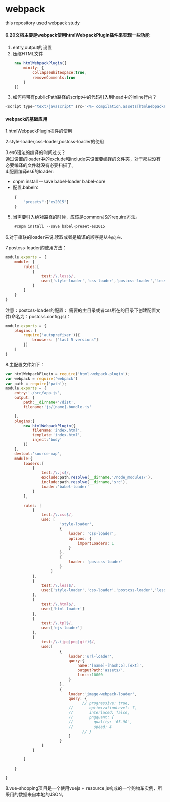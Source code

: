 # webpack
this repository used webpack study
#### 6.20文档主要是webpack使用htmlWebpackPlugin插件来实现一些功能
1. entry,output的设置
2. 压缩HTML文件
``` javascript
	new htmlWebpackPlugin({
		minify: {
			collapseWhitespace:true,
			removeComments:true
		}
	})
```
3. 如何将带有publicPath路径的script中的代码引入到head中的inline行内？

```javascript
<script type="text/javascript" src='<%= compilation.assets[htmlWebpackPlugin.files.chunks.main.entry.substr(htmlWebpackPlugin.files.publicPath.length)].source() %>'></script>
```
#### webpack的基础应用
1.htmlWebpackPlugin插件的使用

2.style-loader,css-loader,postcss-loader的使用

3.es6语法的编译的时间过长？<br>通过设置的loader中的exclude和include来设置要编译的文件夹，对于那些没有必要编译的文件就没有必要扫描了。<br>
4.配置编译es6的loader:
* cnpm install --save babel-loader babel-core
* 配置.babelrc<br>
```javascript
	{
		"presets":["es2015"]
	}
```
5. 当需要引入绝对路径的时候，应该是commonJS的require方法。
```javascript
	#cnpm install --save babel-preset-es2015
```
6.对于串联的loader来说,读取或者是编译的顺序是从右向左.

7.postcss-loader的使用方法：
```javascript
module.exports = {
	module: {
		rules:[
			{
				test:/\.less$/,
				use:['style-loader','css-loader','postcss-loader','less-loader']
			}
		]
	}
}
```
注意：postcss-loader的配置：
需要的主目录或者css所在的目录下创建配置文件(命名为：postcss.config.js)：
```javascript
module.exports = {
    plugins: [
        require('autoprefixer')({
            browsers: ["last 5 versions"]
        })
    ]
}
```
8.主配置文件如下：
```javascript
var htmlWebpackPlugin = require('html-webpack-plugin');
var webpack = require('webpack')
var path = require('path');
module.exports = {
	entry:'./src/app.js',
	output: {
		path:__dirname+'/dist',
		filename:'js/[name].bundle.js'

	},
	plugins:[
		new htmlWebpackPlugin({
			filename:'index.html',
			template:'index.html',
			inject:'body'
		})
	],
	devtool:'source-map',
	module:{
		loaders:[
			{
				test:/\.js$/,
				exclude:path.resolve(__dirname,'/node_modules/'),
				include:path.resolve(__dirname,'src'),
				loader:'babel-loader'
			}
		],

		rules: [
			{
				test:/\.css$/,
				use: [
					    'style-loader',
					    {
					        loader: 'css-loader',
					        options: {
					            importLoaders: 1
					        }
					    },					                     
					    {
					        loader: 'postcss-loader'
					    }
					]
			},
			{
				test:/\.less$/,
				use:['style-loader','css-loader','postcss-loader','less-loader']
			},
			{
				test:/\.html$/,
				use:['html-loader']
			},
			{
				test:/\.tpl$/,
				use:['ejs-loader']
			},
			{
				test:/\.(jpg|png|gif)$/,
				use:[
						{
							loader:'url-loader',
							query:{
								name:'[name]-[hash:5].[ext]',
								outputPath:'assets/',
								limit:10000
							}
						},
						{
							loader:'image-webpack-loader',
							query: {
								  // progressive: true,
						    //       optimizationLevel: 7,
						    //       interlaced: false,
						    //       pngquant: {
						    //         quality: '65-90',
						    //         speed: 4
						          // }
							}
						}
				]
			}

		]

	}

}
```
8.vue-shopping项目是一个使用vuejs + resource.js构成的一个购物车实例，所采用的数据来自本地的JSON。